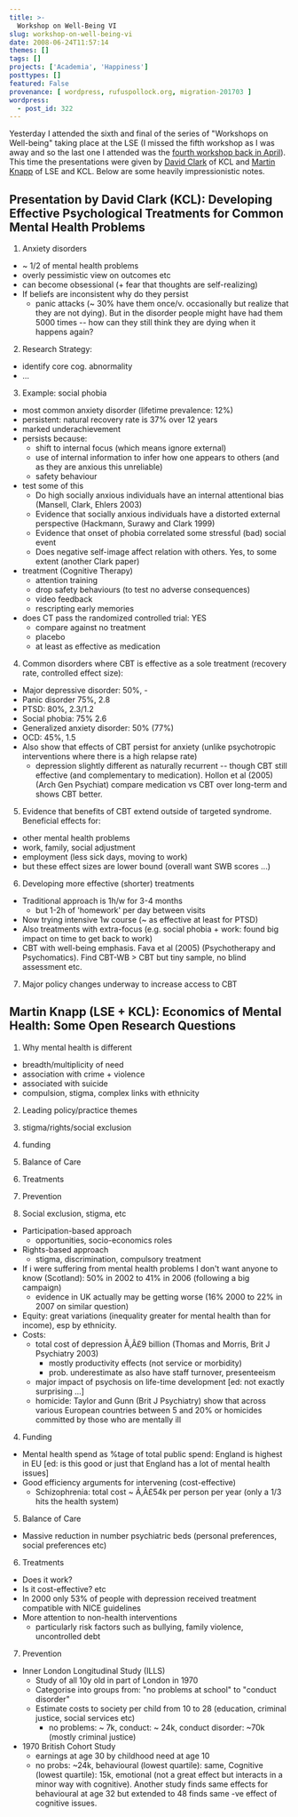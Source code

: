 ```yaml
---
title: >-
  Workshop on Well-Being VI
slug: workshop-on-well-being-vi
date: 2008-06-24T11:57:14
themes: []
tags: []
projects: ['Academia', 'Happiness']
posttypes: []
featured: False
provenance: [ wordpress, rufuspollock.org, migration-201703 ]
wordpress:
  - post_id: 322
---
```


Yesterday I attended the sixth and final of the series of "Workshops on Well-being" taking place at the LSE (I missed the fifth workshop as I was away and so the last one I attended was the [fourth workshop back in April](http://www.rufuspollock.org/2008/04/22/workshop-on-well-being-iv/)). This time the presentations were given by [David Clark](http://www.iop.kcl.ac.uk/staff/profile/default.aspx?go=10813) of KCL and [Martin Knapp](http://www.lse.ac.uk/people/m.knapp@lse.ac.uk/) of LSE and KCL. Below are some heavily impressionistic notes.

## Presentation by David Clark (KCL): Developing Effective Psychological Treatments for Common Mental Health Problems

1. Anxiety disorders
  * ~ 1/2 of mental health problems
  * overly pessimistic view on outcomes etc
  * can become obsessional (+ fear that thoughts are self-realizing)
* If beliefs are inconsistent why do they persist
  * panic attacks (~ 30% have them once/v. occasionally but realize that they are not dying). But in the disorder people might have had them 5000 times -- how can they still think they are dying when it happens again?

2. Research Strategy:
  * identify core cog. abnormality
  * ...

3. Example: social phobia
  * most common anxiety disorder (lifetime prevalence: 12%)
  * persistent: natural recovery rate is 37% over 12 years
  * marked underachievement
  * persists because:
    * shift to internal focus (which means ignore external)
    * use of internal information to infer how one appears to others (and as they are anxious this unreliable)
    * safety behaviour
  * test some of this
    * Do high socially anxious individuals have an internal attentional bias (Mansell, Clark, Ehlers 2003)
    * Evidence that socially anxious individuals have a distorted external perspective (Hackmann, Surawy and Clark 1999)
    * Evidence that onset of phobia correlated some stressful (bad) social event
    * Does negative self-image affect relation with others. Yes, to some extent (another Clark paper)
  * treatment (Cognitive Therapy)
    * attention training
    * drop safety behaviours (to test no adverse consequences)
    * video feedback
    * rescripting early memories
  * does CT pass the randomized controlled trial: YES
    * compare against no treatment
    * placebo
    * at least as effective as medication

4. Common disorders where CBT is effective as a sole treatment (recovery rate, controlled effect size):
  * Major depressive disorder: 50%, -
  * Panic disorder 75%, 2.8
  * PTSD: 80%, 2.3/1.2
  * Social phobia: 75% 2.6
  * Generalized anxiety disorder: 50% (77%)
  * OCD: 45%, 1.5
  * Also show that effects of CBT persist for anxiety (unlike psychotropic interventions where there is a high relapse rate)
    * depression slightly different as naturally recurrent -- though CBT still effective (and complementary to medication). Hollon et al (2005) (Arch Gen Psychiat) compare medication vs CBT over long-term and shows CBT better.

5. Evidence that benefits of CBT extend outside of targeted syndrome. Beneficial effects for:
  * other mental health problems
  * work, family, social adjustment
  * employment (less sick days, moving to work)
  * but these effect sizes are lower bound (overall want SWB scores ...)

6. Developing more effective (shorter) treatments
  * Traditional approach is 1h/w for 3-4 months
    * but 1-2h of 'homework' per day between visits
  * Now trying intensive 1w course (~ as effective at least for PTSD)
  * Also treatments with extra-focus (e.g. social phobia + work: found big impact on time to get back to work)
  * CBT with well-being emphasis. Fava et al (2005) (Psychotherapy and Psychomatics). Find CBT-WB > CBT but tiny sample, no blind assessment etc.

7. Major policy changes underway to increase access to CBT

## Martin Knapp (LSE + KCL): Economics of Mental Health: Some Open Research Questions

1. Why mental health is different
  * breadth/multiplicity of need
  * association with crime + violence
  * associated with suicide
  * compulsion, stigma, complex links with ethnicity

2. Leading policy/practice themes
  1. stigma/rights/social exclusion
  2. funding
  3. Balance of Care
  4. Treatments 
  5. Prevention

3. Social exclusion, stigma, etc
  * Participation-based approach
    * opportunities, socio-economics roles
  * Rights-based approach
    * stigma, discrimination, compulsory treatment
  * If i were suffering from mental health problems I don't want anyone to know (Scotland): 50% in 2002 to 41% in 2006 (following a big campaign)
    * evidence in UK actually may be getting worse (16% 2000 to 22% in 2007 on similar question)
  * Equity: great variations (inequality greater for mental health than for income), esp by ethnicity.
  * Costs:
    * total cost of depression Ã‚Â£9 billion (Thomas and Morris, Brit J Psychiatry 2003)
      * mostly productivity effects (not service or morbidity)
      * prob. underestimate as also have staff turnover, presenteeism
    * major impact of psychosis on life-time development [ed: not exactly surprising ...]
    * homicide: Taylor and Gunn (Brit J Psychiatry) show that across various European countries between 5 and 20% or homicides committed by those who are mentally ill
    
4. Funding
  * Mental health spend as %tage of total public spend: England is highest in EU [ed: is this good or just that England has a lot of mental health issues]
  * Good efficiency arguments for intervening (cost-effective)
    * Schizophrenia: total cost ~ Ã‚Â£54k per person per year (only a 1/3 hits the health system)

5. Balance of Care
  * Massive reduction in number psychiatric beds (personal preferences, social preferences etc)

6. Treatments
  * Does it work?
  * Is it cost-effective? etc
  * In 2000 only 53% of people with depression received treatment compatible with NICE guidelines
  * More attention to non-health interventions
    * particularly risk factors such as bullying, family violence, uncontrolled debt

7. Prevention
  * Inner London Longitudinal Study (ILLS)
    * Study of all 10y old in part of London in 1970
    * Categorise into groups from: "no problems at school" to "conduct disorder"
    * Estimate costs to society per child from 10 to 28 (education, criminal justice, social services etc)
      * no problems: ~ 7k, conduct: ~ 24k, conduct disorder: ~70k (mostly criminal justice)
  * 1970 British Cohort Study
    * earnings at age 30 by childhood need at age 10
    * no probs: ~24k, behavioural (lowest quartile): same, Cognitive (lowest quartile): 15k, emotional (not a great effect but interacts in a minor way with cognitive). Another study finds same effects for behavioural at age 32 but extended to 48 finds same -ve effect of cognitive issues.

